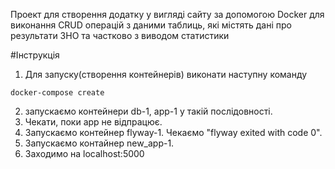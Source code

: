 Проект для створення додатку у вигляді сайту за допомогою Docker для виконання CRUD операцій
з даними таблиць, які містять дані про результати ЗНО та частково з виводом статистики

#Інструкція

1) Для запуску(створення контейнерів) виконати наступну команду

```bach
docker-compose create 
```
2) запускаємо контейнери db-1, app-1 у такій послідовності.
3) Чекати, поки app не відпрацює.
4) Запускаємо контейнер flyway-1. Чекаємо "flyway exited with code 0".
5) Запускаємо контайнер new_app-1. 
6) Заходимо на localhost:5000
